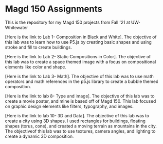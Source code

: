 # Magd 150 Assignments 

This is the repository for my Magd 150 projects from Fall '21 at UW-Whitewater

[Here is the link to Lab 1- Composition in Black and White]. The objective of this lab was to learn how to use P5.js 
by creating basic shapes and using stroke and fill to create buildings. 

[Here is the link to Lab 2- Static Compositions in Color]. The objective of this lab was to create a space themed image 
with a focus on compositional elements like color and shape. 

[Here is the link to Lab 3- Math]. The objective of this lab was to use math operators and math references in the p5.js 
library to create a bubble themed composition. 

[Here is the link to lab 8- Type and image]. The objective of this lab was to create a movie poster, and mine is based
off of Magd 150. This lab focused on graphic design elements like filters, typography, and images.

[Here is the link to lab 10- 3D and Data]. The objective of this lab was to create a city using 3D shapes. I used rectangles
for buildings, floating shapes (torus, cone), and created a moving terrain as mountains in the city. The objectiveof this lab 
was to use textures, camera angles, and lighting to create a dynamic 3D composition. 

